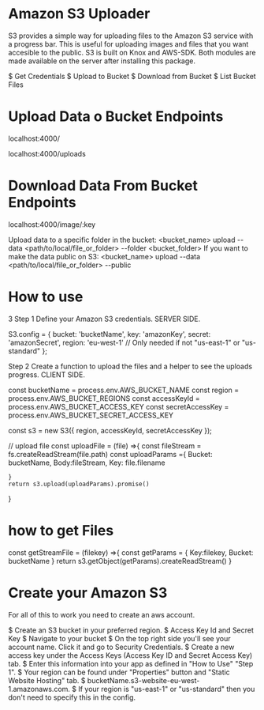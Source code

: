 # Amazon S3 Uploader

S3 provides a simple way for uploading files to the Amazon S3 service with a progress bar. This is useful for uploading images and files that you want accesible to the public. S3 is built on Knox and AWS-SDK. Both modules are made available on the server after installing this package.



$ Get Credentials
$ Upload to Bucket
$ Download from Bucket
$ List Bucket Files


# Upload Data o Bucket Endpoints
localhost:4000/

localhost:4000/uploads

# Download Data From Bucket Endpoints

localhost:4000/image/:key


Upload data to a specific folder in the bucket:
 <bucket_name> upload --data <path/to/local/file_or_folder> --folder <bucket_folder>
If you want to make the data public on S3:
 <bucket_name> upload --data <path/to/local/file_or_folder> --public
 
 
# How to use

3 Step 1
Define your Amazon S3 credentials. SERVER SIDE.



S3.config = {
  bucket: 'bucketName',
	key: 'amazonKey',
	secret: 'amazonSecret',
	region: 'eu-west-1' // Only needed if not "us-east-1" or "us-standard"
};




Step 2
Create a function to upload the files and a helper to see the uploads progress. CLIENT SIDE.


const bucketName  = process.env.AWS_BUCKET_NAME
const  region = process.env.AWS_BUCKET_REGIONS
const accessKeyId  = process.env.AWS_BUCKET_ACCESS_KEY
const  secretAccessKey = process.env.AWS_BUCKET_SECRET_ACCESS_KEY

const s3 = new S3({
    region, 
    accessKeyId,
    secretAccessKey
});


// upload file
const uploadFile = (file)  =>{
    const fileStream = fs.createReadStream(file.path)
    const uploadParams ={
        Bucket: bucketName,
        Body:fileStream,
        Key: file.filename

    }
    return s3.upload(uploadParams).promise()


}

# how to get Files


const getStreamFile = (filekey) =>{
    const getParams = {
        Key:filekey,
        Bucket: bucketName
    }
    return s3.getObject(getParams).createReadStream()
}



# Create your Amazon S3
For all of this to work you need to create an aws account.

$ Create an S3 bucket in your preferred region.
$ Access Key Id and Secret Key
$ Navigate to your bucket
$ On the top right side you'll see your account name. Click it and go to Security Credentials.
$ Create a new access key under the Access Keys (Access Key ID and Secret Access Key) tab.
$ Enter this information into your app as defined in "How to Use" "Step 1".
$ Your region can be found under "Properties" button and "Static Website Hosting" tab.
$ bucketName.s3-website-eu-west-1.amazonaws.com.
$ If your region is "us-east-1" or "us-standard" then you don't need to specify this in the config.
